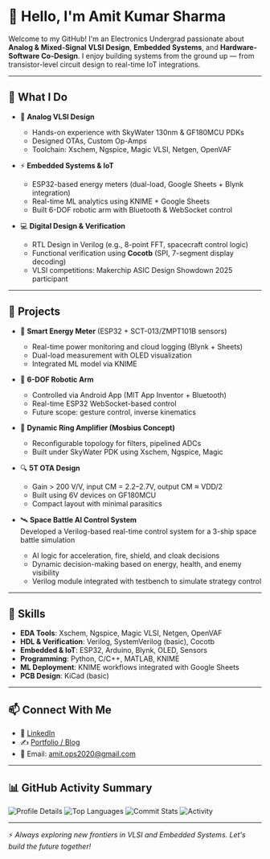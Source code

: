 

# 👋 Hello, I'm Amit Kumar Sharma

Welcome to my GitHub! I'm an Electronics Undergrad passionate about **Analog & Mixed-Signal VLSI Design**, **Embedded Systems**, and **Hardware-Software Co-Design**. I enjoy building systems from the ground up — from transistor-level circuit design to real-time IoT integrations.

---

## 🔧 What I Do

- 🔬 **Analog VLSI Design**
  - Hands-on experience with SkyWater 130nm & GF180MCU PDKs
  - Designed OTAs, Custom Op-Amps
  - Toolchain: Xschem, Ngspice, Magic VLSI, Netgen, OpenVAF

- ⚡ **Embedded Systems & IoT**
  - ESP32-based energy meters (dual-load, Google Sheets + Blynk integration)
  - Real-time ML analytics using KNIME + Google Sheets
  - Built 6-DOF robotic arm with Bluetooth & WebSocket control

- 💻 **Digital Design & Verification**
  - RTL Design in Verilog (e.g., 8-point FFT, spacecraft control logic)
  - Functional verification using **Cocotb** (SPI, 7-segment display decoding)
  - VLSI competitions: Makerchip ASIC Design Showdown 2025 participant

---

## 🚀 Projects

- 🔋 **Smart Energy Meter** (ESP32 + SCT-013/ZMPT101B sensors)
  - Real-time power monitoring and cloud logging (Blynk + Sheets)
  - Dual-load measurement with OLED visualization
  - Integrated ML model via KNIME

- 🤖 **6-DOF Robotic Arm**
  - Controlled via Android App (MIT App Inventor + Bluetooth)
  - Real-time ESP32 WebSocket-based control
  - Future scope: gesture control, inverse kinematics

- 🔄 **Dynamic Ring Amplifier (Mosbius Concept)**
  - Reconfigurable topology for filters, pipelined ADCs
  - Built under SkyWater PDK using Xschem, Ngspice, Magic

- 🔍 **5T OTA Design**
  - Gain > 200 V/V, input CM = 2.2–2.7V, output CM ≈ VDD/2
  - Built using 6V devices on GF180MCU
  - Compact layout with minimal parasitics

- 🛰️ **Space Battle AI Control System**  
  Developed a Verilog-based real-time control system for a 3-ship space battle simulation  
  - AI logic for acceleration, fire, shield, and cloak decisions  
  - Dynamic decision-making based on energy, health, and enemy visibility  
  - Verilog module integrated with testbench to simulate strategy control
    
---

## 🧠 Skills

- **EDA Tools**: Xschem, Ngspice, Magic VLSI, Netgen, OpenVAF
- **HDL & Verification**: Verilog, SystemVerilog (basic), Cocotb
- **Embedded & IoT**: ESP32, Arduino, Blynk, OLED, Sensors
- **Programming**: Python, C/C++, MATLAB, KNIME
- **ML Deployment**: KNIME workflows integrated with Google Sheets
- **PCB Design**: KiCad (basic)

---

## 📫 Connect With Me

- 💼 [LinkedIn](https://www.linkedin.com/in/amit-kumar-sharma-8a79b4222?lipi=urn%3Ali%3Apage%3Ad_flagship3_profile_view_base_contact_details%3BuhQQLrElTjeNj5h7kzSw8A%3D%3D)  
- ✍️ [Portfolio / Blog](#coming-soon)  
- 📧 Email: amit.ops2020@gmail.com

---

## 📊 GitHub Activity Summary

![Profile Details](http://github-profile-summary-cards.vercel.app/api/cards/profile-details?username=amitops2103&theme=aura_dark)
![Top Languages](http://github-profile-summary-cards.vercel.app/api/cards/repos-per-language?username=amitops2103&theme=aura_dark)
![Commit Stats](http://github-profile-summary-cards.vercel.app/api/cards/stats?username=amitops2103&theme=aura_dark)
![Activity](http://github-profile-summary-cards.vercel.app/api/cards/productive-time?username=amitops2103&theme=aura_dark&utcOffset=8)

---

⚡ *Always exploring new frontiers in VLSI and Embedded Systems. Let's build the future together!*

